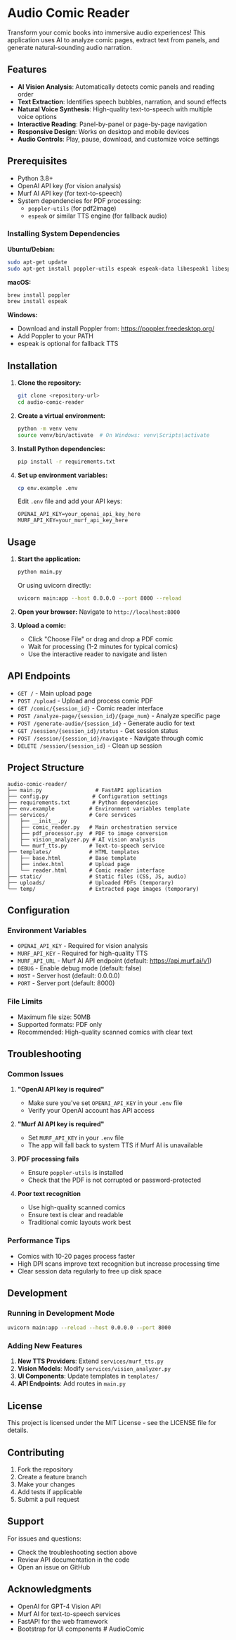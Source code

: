 # Audio Comic Reader

Transform your comic books into immersive audio experiences! This application uses AI to analyze comic pages, extract text from panels, and generate natural-sounding audio narration.

## Features

- **AI Vision Analysis**: Automatically detects comic panels and reading order
- **Text Extraction**: Identifies speech bubbles, narration, and sound effects
- **Natural Voice Synthesis**: High-quality text-to-speech with multiple voice options
- **Interactive Reading**: Panel-by-panel or page-by-page navigation
- **Responsive Design**: Works on desktop and mobile devices
- **Audio Controls**: Play, pause, download, and customize voice settings

## Prerequisites

- Python 3.8+
- OpenAI API key (for vision analysis)
- Murf AI API key (for text-to-speech)
- System dependencies for PDF processing:
  - `poppler-utils` (for pdf2image)
  - `espeak` or similar TTS engine (for fallback audio)

### Installing System Dependencies

**Ubuntu/Debian:**
```bash
sudo apt-get update
sudo apt-get install poppler-utils espeak espeak-data libespeak1 libespeak-dev
```

**macOS:**
```bash
brew install poppler
brew install espeak
```

**Windows:**
- Download and install Poppler from: https://poppler.freedesktop.org/
- Add Poppler to your PATH
- espeak is optional for fallback TTS

## Installation

1. **Clone the repository:**
   ```bash
   git clone <repository-url>
   cd audio-comic-reader
   ```

2. **Create a virtual environment:**
   ```bash
   python -m venv venv
   source venv/bin/activate  # On Windows: venv\Scripts\activate
   ```

3. **Install Python dependencies:**
   ```bash
   pip install -r requirements.txt
   ```

4. **Set up environment variables:**
   ```bash
   cp env.example .env
   ```
   
   Edit `.env` file and add your API keys:
   ```env
   OPENAI_API_KEY=your_openai_api_key_here
   MURF_API_KEY=your_murf_api_key_here
   ```

## Usage

1. **Start the application:**
   ```bash
   python main.py
   ```
   
   Or using uvicorn directly:
   ```bash
   uvicorn main:app --host 0.0.0.0 --port 8000 --reload
   ```

2. **Open your browser:**
   Navigate to `http://localhost:8000`

3. **Upload a comic:**
   - Click "Choose File" or drag and drop a PDF comic
   - Wait for processing (1-2 minutes for typical comics)
   - Use the interactive reader to navigate and listen

## API Endpoints

- `GET /` - Main upload page
- `POST /upload` - Upload and process comic PDF
- `GET /comic/{session_id}` - Comic reader interface
- `POST /analyze-page/{session_id}/{page_num}` - Analyze specific page
- `POST /generate-audio/{session_id}` - Generate audio for text
- `GET /session/{session_id}/status` - Get session status
- `POST /session/{session_id}/navigate` - Navigate through comic
- `DELETE /session/{session_id}` - Clean up session

## Project Structure

```
audio-comic-reader/
├── main.py                 # FastAPI application
├── config.py              # Configuration settings
├── requirements.txt       # Python dependencies
├── env.example           # Environment variables template
├── services/             # Core services
│   ├── __init__.py
│   ├── comic_reader.py   # Main orchestration service
│   ├── pdf_processor.py  # PDF to image conversion
│   ├── vision_analyzer.py # AI vision analysis
│   └── murf_tts.py       # Text-to-speech service
├── templates/            # HTML templates
│   ├── base.html         # Base template
│   ├── index.html        # Upload page
│   └── reader.html       # Comic reader interface
├── static/               # Static files (CSS, JS, audio)
├── uploads/              # Uploaded PDFs (temporary)
└── temp/                 # Extracted page images (temporary)
```

## Configuration

### Environment Variables

- `OPENAI_API_KEY` - Required for vision analysis
- `MURF_API_KEY` - Required for high-quality TTS
- `MURF_API_URL` - Murf AI API endpoint (default: https://api.murf.ai/v1)
- `DEBUG` - Enable debug mode (default: false)
- `HOST` - Server host (default: 0.0.0.0)
- `PORT` - Server port (default: 8000)

### File Limits

- Maximum file size: 50MB
- Supported formats: PDF only
- Recommended: High-quality scanned comics with clear text

## Troubleshooting

### Common Issues

1. **"OpenAI API key is required"**
   - Make sure you've set `OPENAI_API_KEY` in your `.env` file
   - Verify your OpenAI account has API access

2. **"Murf AI API key is required"**
   - Set `MURF_API_KEY` in your `.env` file
   - The app will fall back to system TTS if Murf AI is unavailable

3. **PDF processing fails**
   - Ensure `poppler-utils` is installed
   - Check that the PDF is not corrupted or password-protected

4. **Poor text recognition**
   - Use high-quality scanned comics
   - Ensure text is clear and readable
   - Traditional comic layouts work best

### Performance Tips

- Comics with 10-20 pages process faster
- High DPI scans improve text recognition but increase processing time
- Clear session data regularly to free up disk space

## Development

### Running in Development Mode

```bash
uvicorn main:app --reload --host 0.0.0.0 --port 8000
```

### Adding New Features

1. **New TTS Providers**: Extend `services/murf_tts.py`
2. **Vision Models**: Modify `services/vision_analyzer.py`
3. **UI Components**: Update templates in `templates/`
4. **API Endpoints**: Add routes in `main.py`

## License

This project is licensed under the MIT License - see the LICENSE file for details.

## Contributing

1. Fork the repository
2. Create a feature branch
3. Make your changes
4. Add tests if applicable
5. Submit a pull request

## Support

For issues and questions:
- Check the troubleshooting section above
- Review API documentation in the code
- Open an issue on GitHub

## Acknowledgments

- OpenAI for GPT-4 Vision API
- Murf AI for text-to-speech services
- FastAPI for the web framework
- Bootstrap for UI components # AudioComic
